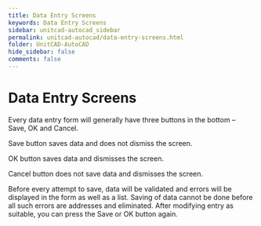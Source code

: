 ```yaml
---
title: Data Entry Screens
keywords: Data Entry Screens
sidebar: unitcad-autocad_sidebar
permalink: unitcad-autocad/data-entry-screens.html
folder: UnitCAD-AutoCAD
hide_sidebar: false
comments: false
---
```

# Data Entry Screens



Every data entry form will generally have three buttons in the bottom – Save, OK and Cancel.

Save button saves data and does not dismiss the screen.

OK button saves data and dismisses the screen.

Cancel button does not save data and dismisses the screen.

Before every attempt to save, data will be validated and errors will be displayed in the form as well as a list. Saving of data cannot be done before all such errors are addresses and eliminated. After modifying entry as suitable, you can press the Save or OK button again.
